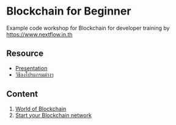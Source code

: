 # Blockchain for Beginner

Example code workshop for Blockchain for developer training by https://www.nextflow.in.th

## Resource

- [Presentation](https://www.dropbox.com/s/kzoa891iv5dedif/Blockchain%20for%20Developer.pdf?dl=0)
- [วิธีลงโปรแกรมต่างๆ](https://nextflow.in.th/2018/setup-window-for-ethereum-for-developer-training/)

## Content

1. [World of Blockchain](day1/README.md)
2. [Start your Blockchain network](day2/readme.md)

